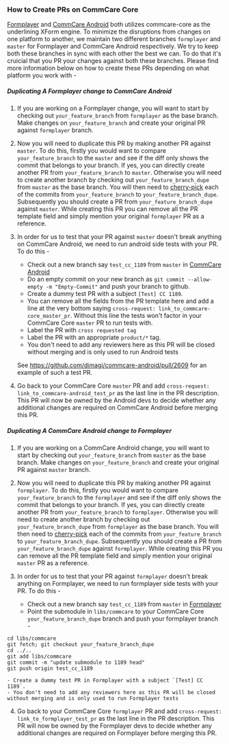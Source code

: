 ### How to Create PRs on CommCare Core

[Formplayer](https://github.com/dimagi/formplayer) and [CommCare Android](https://github.com/dimagi/commcare-android) both utilizes commcare-core as the underlining XForm engine.  To minimize the disruptions from changes on one platform to another, we maintain two different branches `formplayer` and `master` for Formplayer and CommCare Android respectively.
We try to keep both these branches in sync with each other the best we can. To do that it's cruicial that you PR your changes against both these branches. Please find more information below on how to create these PRs depending on what platform you work with - 


##### Duplicating A Formplayer change to CommCare Android

1. If you are working on a Formplayer change, you will want to start by checking out `your_feature_branch` from `formplayer` as the base branch. Make changes on `your_feature_branch` and create your original PR against `formplayer` branch.

2. Now you will need to duplicate this PR by making another PR against `master`. To do this, firstly you would want to compare `your_feature_branch` to the `master` and see if the diff only shows the commit that belongs to your branch. If yes, you can directly create another PR from `your_feature_branch` to `master`. 
Otherwise you will need to create another branch by checking out `your_feature_branch_dupe` from `master` as the base branch. You will then need to [cherry-pick](https://docs.github.com/en/desktop/contributing-and-collaborating-using-github-desktop/managing-commits/cherry-picking-a-commit#about-git-cherry-pick) each of the commits from `your_feature_branch` to `your_feature_branch_dupe`. 
Subsequently you should create a PR from `your_feature_branch_dupe` against `master`. While creating this PR you can remove all the PR template field and simply mention your original `formplayer` PR as a reference. 

3. In order for us to test that your PR against `master` doesn't break anything on CommCare Android, we need to run android side tests with your PR.
To do this - 
    - Check out a new branch say `test_cc_1189` from `master` in [CommCare Android](https://github.com/dimagi/commcare-android)
    - Do an empty commit on your new branch as `git commit --allow-empty -m "Empty-Commit"` and push your branch to github. 
    - Create a dummy test PR with a subject `[Test] CC 1189`. 
    - You can remove all the fields from the PR template here and add a line at the very bottom saying `cross-request: link_to_commcare-core_master_pr`. Without this line the tests won't factor in your CommCare Core `master` PR to run tests with. 
    - Label the PR with `cross requested tag`
    - Label the PR with an appropriate `product/*` tag.
    - You don't need to add any reviewers here as this PR will be closed without merging and is only used to run Android tests

   See https://github.com/dimagi/commcare-android/pull/2609 for an example of such a test PR. 

4. Go back to your CommCare Core `master` PR and add `cross-request: link_to_commcare-android_test_pr` as the last line in the PR description. This PR will now be owned by the Android devs to decide whether any additional changes are required on CommCare Android before merging this PR.


##### Duplicating A CommCare Android change to Formplayer

1. If you are working on a CommCare Android change, you will want to start by checking out `your_feature_branch` from `master` as the base branch. Make changes on `your_feature_branch` and create your original PR against `master` branch.

2. Now you will need to duplicate this PR by making another PR against `formplayer`. To do this, firstly you would want to compare `your_feature_branch` to the `formplayer` and see if the diff only shows the commit that belongs to your branch. If yes, you can directly create another PR from `your_feature_branch` to `formplayer`. 
Otherwise you will need to create another branch by checking out `your_feature_branch_dupe` from `formplayer` as the base branch. You will then need to [cherry-pick](https://docs.github.com/en/desktop/contributing-and-collaborating-using-github-desktop/managing-commits/cherry-picking-a-commit#about-git-cherry-pick) each of the commits from `your_feature_branch` to `your_feature_branch_dupe`. 
Subsequently you should create a PR from `your_feature_branch_dupe` against `formplayer`. While creating this PR you can remove all the PR template field and simply mention your original `master` PR as a reference. 

3. In order for us to test that your PR against `formplayer` doesn't break anything on Formplayer, we need to run formplayer side tests with your PR.
To do this - 
    - Check out a new branch say `test_cc_1189` from `master` in [Formplayer](https://github.com/dimagi/formplayer)
    - Point the submodule in `libs/commcare` to your CommCare Core `your_feature_branch_dupe` branch and push your formplayer branch - 
````
cd libs/commcare
git fetch; git checkout your_feature_branch_dupe
cd ../..
git add libs/commcare
git commit -m "update submodule to 1189 head"
git push origin test_cc_1189
````
    - Create a dummy test PR in Formplayer with a subject `[Test] CC 1189`. 
    - You don't need to add any reviewers here as this PR will be closed without merging and is only used to run Formplayer tests

4. Go back to your CommCare Core `formplayer` PR and add `cross-request: link_to_formplayer_test_pr` as the last line in the PR description. This PR will now be owned by the Formplayer devs to decide whether any additional changes are required on Formplayer before merging this PR.
